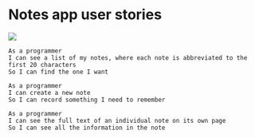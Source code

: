 # Notes app user stories

<img src ='https://github.com/makersacademy/course/blob/master/further_javascript/images/notes-home-page-mock-up.png'>

```
As a programmer
I can see a list of my notes, where each note is abbreviated to the first 20 characters
So I can find the one I want
```

```
As a programmer
I can create a new note
So I can record something I need to remember
```

```
As a programmer
I can see the full text of an individual note on its own page
So I can see all the information in the note
```
